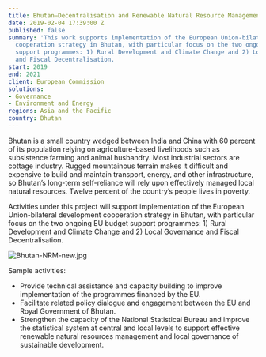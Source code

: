 ```yaml
---
title: Bhutan—Decentralisation and Renewable Natural Resource Management
date: 2019-02-04 17:39:00 Z
published: false
summary: 'This work supports implementation of the European Union-bilateral development
  cooperation strategy in Bhutan, with particular focus on the two ongoing EU budget
  support programmes: 1) Rural Development and Climate Change and 2) Local Governance
  and Fiscal Decentralisation. '
start: 2019
end: 2021
client: European Commission
solutions:
- Governance
- Environment and Energy
regions: Asia and the Pacific
country: Bhutan
---
```


Bhutan is a small country wedged between India and China with 60 percent of its population relying on agriculture-based livelihoods such as subsistence farming and animal husbandry. Most industrial sectors are cottage industry. Rugged mountainous terrain makes it difficult and expensive to build and maintain transport, energy, and other infrastructure, so Bhutan’s long-term self-reliance will rely upon effectively managed local natural resources. Twelve percent of the country’s people lives in poverty.

Activities under this project will support implementation of the European Union-bilateral development cooperation strategy in Bhutan, with particular focus on the two ongoing EU budget support programmes: 1) Rural Development and Climate Change and 2) Local Governance and Fiscal Decentralisation. 

![Bhutan-NRM-new.jpg](/uploads/Bhutan-NRM-new.jpg "Photo: Richard Mortel")  

Sample activities:

* Provide technical assistance and capacity building to improve implementation of the programmes financed by the EU.
* Facilitate related policy dialogue and engagement between the EU and Royal Government of Bhutan. 
* Strengthen the capacity of the National Statistical Bureau and improve the statistical system at central and local levels to support effective renewable natural resources management and local governance of sustainable development.

